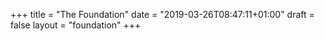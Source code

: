 +++
title = "The Foundation"
date = "2019-03-26T08:47:11+01:00"
draft = false
layout = "foundation"
+++